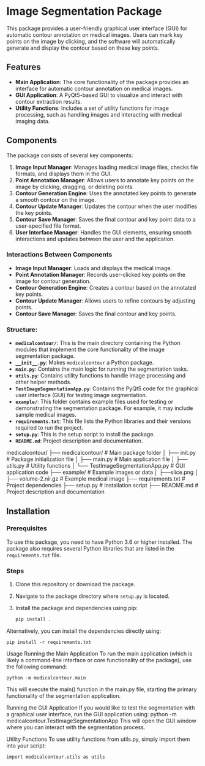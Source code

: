 
# Image Segmentation Package

This package provides a user-friendly graphical user interface (GUI) for automatic contour annotation on medical images. Users can mark key points on the image by clicking, and the software will automatically generate and display the contour based on these key points.

## Features

- **Main Application**: The core functionality of the package provides an interface for automatic contour annotation on medical images.
- **GUI Application**: A PyQt5-based GUI to visualize and interact with contour extraction results.
- **Utility Functions**: Includes a set of utility functions for image processing, such as handling images and interacting with medical imaging data.

## Components

The package consists of several key components:

1. **Image Input Manager**: Manages loading medical image files, checks file formats, and displays them in the GUI.
2. **Point Annotation Manager**: Allows users to annotate key points on the image by clicking, dragging, or deleting points.
3. **Contour Generation Engine**: Uses the annotated key points to generate a smooth contour on the image.
4. **Contour Update Manager**: Updates the contour when the user modifies the key points.
5. **Contour Save Manager**: Saves the final contour and key point data to a user-specified file format.
6. **User Interface Manager**: Handles the GUI elements, ensuring smooth interactions and updates between the user and the application.

### Interactions Between Components

- **Image Input Manager**: Loads and displays the medical image.
- **Point Annotation Manager**: Records user-clicked key points on the image for contour generation.
- **Contour Generation Engine**: Creates a contour based on the annotated key points.
- **Contour Update Manager**: Allows users to refine contours by adjusting points.
- **Contour Save Manager**: Saves the final contour and key points.


### Structure:
- **`medicalcontour/`**: This is the main directory containing the Python modules that implement the core functionality of the image segmentation package.
- **`__init__.py`**: Makes `medicalcontour` a Python package.
- **`main.py`**: Contains the main logic for running the segmentation tasks.
- **`utils.py`**: Contains utility functions to handle image processing and other helper methods.
- **`TestImageSegmentationApp.py`**: Contains the PyQt5 code for the graphical user interface (GUI) for testing image segmentation.
- **`example/`**: This folder contains example files used for testing or demonstrating the segmentation package. For example, it may include sample medical images.
- **`requirements.txt`**: This file lists the Python libraries and their versions required to run the project.
- **`setup.py`**: This is the setup script to install the package.
- **`README.md`**: Project description and documentation.

medicalcontour/ 
├── medicalcontour/ # Main package folder 
│ ├── init.py # Package initialization file 
│ ├── main.py # Main application file 
│ ├── utils.py # Utility functions 
│ └── TestImageSegmentationApp.py # GUI application code 
├── example/ # Example images or data 
│ ├──slice.png
│ ├── volume-2.nii.gz # Example medical image 
├── requirements.txt # Project dependencies 
├── setup.py # Installation script 
├── README.md # Project description and documentation 



## Installation

### Prerequisites

To use this package, you need to have Python 3.6 or higher installed. The package also requires several Python libraries that are listed in the `requirements.txt` file.

### Steps

1. Clone this repository or download the package.
2. Navigate to the package directory where `setup.py` is located.
3. Install the package and dependencies using pip:

   ```bash
   pip install .


Alternatively, you can install the dependencies directly using:
    
    pip install -r requirements.txt

Usage
Running the Main Application
To run the main application (which is likely a command-line interface or core functionality of the package), use the following command:

    python -m medicalcontour.main

This will execute the main() function in the main.py file, starting the primary functionality of the segmentation application.

Running the GUI Application
If you would like to test the segmentation with a graphical user interface, run the GUI application using:
    python -m medicalcontour.TestImageSegmentationApp
This will open the GUI window where you can interact with the segmentation process.

Utility Functions
To use utility functions from utils.py, simply import them into your script:

    import medicalcontour.utils as utils


